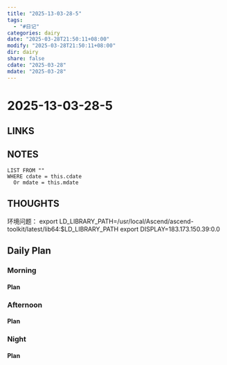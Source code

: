 ```yaml
---
title: "2025-13-03-28-5"
tags:
  - "#日记"
categories: dairy
date: "2025-03-28T21:50:11+08:00"
modify: "2025-03-28T21:50:11+08:00"
dir: dairy
share: false
cdate: "2025-03-28"
mdate: "2025-03-28"
---
```


# 2025-13-03-28-5

## LINKS

## NOTES


```dataview
LIST FROM "" 
WHERE cdate = this.cdate
  Or mdate = this.mdate
```
## THOUGHTS
环境问题：
export LD_LIBRARY_PATH=/usr/local/Ascend/ascend-toolkit/latest/lib64:$LD_LIBRARY_PATH
export DISPLAY=183.173.150.39:0.0
## Daily Plan

### Morning

#### Plan

### Afternoon

#### Plan

### Night

#### Plan


